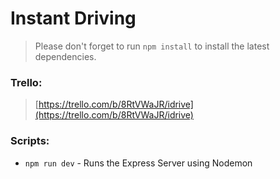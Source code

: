 # Instant Driving

> Please don't forget to run `npm install` to install the latest dependencies.

### Trello:

> [https://trello.com/b/8RtVWaJR/idrive](https://trello.com/b/8RtVWaJR/idrive)

### Scripts:

- `npm run dev` - Runs the Express Server using Nodemon
